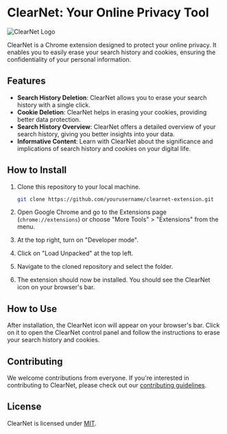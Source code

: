 # ClearNet: Your Online Privacy Tool

![ClearNet Logo](link_to_logo)

ClearNet is a Chrome extension designed to protect your online privacy. It enables you to easily erase your search history and cookies, ensuring the confidentiality of your personal information.

## Features

- **Search History Deletion**: ClearNet allows you to erase your search history with a single click.
- **Cookie Deletion**: ClearNet helps in erasing your cookies, providing better data protection.
- **Search History Overview**: ClearNet offers a detailed overview of your search history, giving you better insights into your data.
- **Informative Content**: Learn with ClearNet about the significance and implications of search history and cookies on your digital life.



## How to Install

1. Clone this repository to your local machine.
    ```bash
    git clone https://github.com/yourusername/clearnet-extension.git
    ```

2. Open Google Chrome and go to the Extensions page (`chrome://extensions`) or choose "More Tools" > "Extensions" from the menu.

3. At the top right, turn on "Developer mode".

4. Click on "Load Unpacked" at the top left.

5. Navigate to the cloned repository and select the folder.

6. The extension should now be installed. You should see the ClearNet icon on your browser's bar.


## How to Use

After installation, the ClearNet icon will appear on your browser's bar. Click on it to open the ClearNet control panel and follow the instructions to erase your search history and cookies.

## Contributing

We welcome contributions from everyone. If you're interested in contributing to ClearNet, please check out our [contributing guidelines](link_to_contributing_guidelines).

## License

ClearNet is licensed under [MIT](link_to_license).
